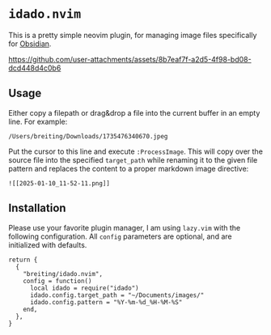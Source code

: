 # `idado.nvim`

This is a pretty simple neovim plugin, for managing image files specifically for [Obsidian](https://obsidian.md).

https://github.com/user-attachments/assets/8b7eaf7f-a2d5-4f98-bd08-dcd448d4c0b6

## Usage

Either copy a filepath or drag&drop a file into the current buffer in an empty line. For example:

```
/Users/breiting/Downloads/1735476340670.jpeg
```

Put the cursor to this line and execute `:ProcessImage`. This will copy over the source file into the
specified `target_path` while renaming it to the given file pattern and replaces the content to
a proper markdown image directive:

```
![[2025-01-10_11-52-11.png]]
```
## Installation

Please use your favorite plugin manager, I am using `lazy.vim` with the following configuration.
All `config` parameters are optional, and are initialized with defaults.

```
return {
  {
    "breiting/idado.nvim",
    config = function()
      local idado = require("idado")
      idado.config.target_path = "~/Documents/images/"
      idado.config.pattern = "%Y-%m-%d_%H-%M-%S"
    end,
  },
}
```
